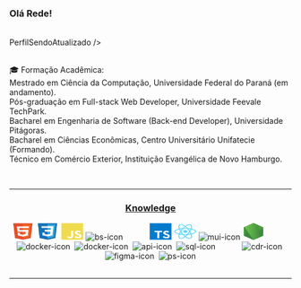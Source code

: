 ### Olá Rede!
<br>
PerfilSendoAtualizado /><br><br>

🎓 Formação Acadêmica:<br>
Mestrado em Ciência da Computação, Universidade Federal do Paraná (em andamento).<br>
Pós-graduação em Full-stack Web Developer, Universidade Feevale TechPark.<br>
Bacharel em Engenharia de Software (Back-end Developer), Universidade Pitágoras.<br>
Bacharel em Ciências Econômicas, Centro Universitário Unifatecie (Formando).<br>
Técnico em Comércio Exterior, Instituição Evangélica de Novo Hamburgo.<br>

  
<br><hr>
<div align="center">
  <h3><u>Knowledge</u></h3>
  
  <img height="30" width="40" alt="html-icon" src="https://raw.githubusercontent.com/devicons/devicon/master/icons/html5/html5-original.svg">
  <img height="30" width="40" alt="css-icon" src="https://raw.githubusercontent.com/devicons/devicon/master/icons/css3/css3-original.svg">
  <img height="30" width="40" alt="js-icon"  src="https://raw.githubusercontent.com/devicons/devicon/master/icons/javascript/javascript-plain.svg">
  <img height="29" width="38" alt="bs-icon" src="https://upload.wikimedia.org/wikipedia/commons/thumb/b/b2/Bootstrap_logo.svg/1280px-Bootstrap_logo.svg.png">
  &nbsp&nbsp&nbsp&nbsp&nbsp&nbsp&nbsp&nbsp&nbsp&nbsp
  <img height="30" width="40" alt="ts-icon" src="https://raw.githubusercontent.com/devicons/devicon/master/icons/typescript/typescript-original.svg">
  <img height="30" width="40" alt="react-icon" src="https://raw.githubusercontent.com/devicons/devicon/master/icons/react/react-original.svg">
  <img height="30" width="40" alt="mui-icon" src="https://mui.com/static/logo.png">
  <img height="30" width="40" alt="nodejs-icon" src="https://raw.githubusercontent.com/devicons/devicon/master/icons/nodejs/nodejs-original.svg">
  &nbsp&nbsp&nbsp&nbsp&nbsp&nbsp&nbsp&nbsp&nbsp&nbsp
  <img height="33" width="43" alt="docker-icon" src="https://cdn.worldvectorlogo.com/logos/docker.svg">&nbsp
  <img height="25" width="40" alt="docker-icon" src="https://upload.wikimedia.org/wikipedia/commons/thumb/9/93/Amazon_Web_Services_Logo.svg/2560px-Amazon_Web_Services_Logo.svg.png">&nbsp
  <img height="29" width="33" alt="api-icon" src="https://cdn-icons-png.flaticon.com/512/1015/1015474.png?w=826&t=st=1673637496~exp=1673638096~hmac=fec7e9db7a18d6f8f11cbf999082baa6792165c83aad479044a20a60f28eea73">&nbsp
  <img height="33" width="43" alt="sql-icon" src="https://1000logos.net/wp-content/uploads/2020/08/MySQL-Logo.png">
  &nbsp&nbsp&nbsp&nbsp&nbsp&nbsp&nbsp&nbsp&nbsp&nbsp
  <img height="30" width="30" alt="cdr-icon" src="https://img.icons8.com/fluent/600/coreldraw-2021.png">&nbsp
  <img height="30" width="30" alt="figma-icon" src="https://play-lh.googleusercontent.com/efwNlvQ3pch_-hZ9xeHf6YF-f_rHzQQo21IVevPLOxpzSVfxuVKom2_7C6axFbC-3rU">&nbsp
  <img height="30" width="30" alt="ps-icon" src="https://cdn-icons-png.flaticon.com/512/541/541586.png">
  </div><br><hr>
